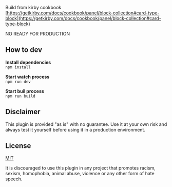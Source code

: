 Build from kirby cookbook [https://getkirby.com/docs/cookbook/panel/block-collection#card-type-block](https://getkirby.com/docs/cookbook/panel/block-collection#card-type-block)

NO READY FOR PRODUCTION

## How to dev 
**Install dependencies**</br>
`npm install`

**Start watch process**</br>
`npm run dev`

**Start buil process**</br>
`npm run build`


## Disclaimer
This plugin is provided "as is" with no guarantee. Use it at your own risk and always test it yourself before using it in a production environment. 

## License
[MIT](https://opensource.org/licenses/MIT)

It is discouraged to use this plugin in any project that promotes racism, sexism, homophobia, animal abuse, violence or any other form of hate speech.
